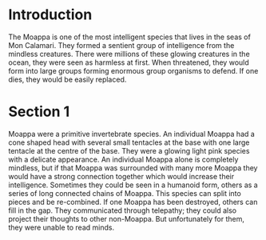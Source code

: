 # Introduction

The Moappa is one of the most intelligent species that lives in the seas of Mon Calamari.
They formed a sentient group of intelligence from the mindless creatures.
There were millions of these glowing creatures in the ocean, they were seen as harmless at first.
When threatened, they would form into large groups forming enormous group organisms to defend.
If one dies, they would be easily replaced.

# Section 1

Moappa were a primitive invertebrate species.
An individual Moappa had a cone shaped head with several small tentacles at the base with one large tentacle at the centre of the base.
They were a glowing light pink species with a delicate appearance.
An individual Moappa alone is completely mindless, but if that Moappa was surrounded with many more Moappa they would have a strong connection together which would increase their intelligence.
Sometimes they could be seen in a humanoid form, others as a series of long connected chains of Moappa.
This species can split into pieces and be re-combined.
If one Moappa has been destroyed, others can fill in the gap.
They communicated through telepathy; they could also project their thoughts to other non-Moappa.
But unfortunately for them, they were unable to read minds.
